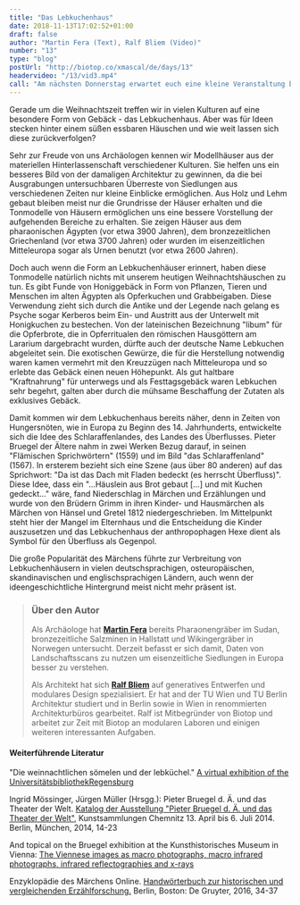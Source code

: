 ```yaml
---
title: "Das Lebkuchenhaus"
date: 2018-11-13T17:02:52+01:00
draft: false
author: "Martin Fera (Text), Ralf Bliem (Video)"
number: "13"
type: "blog"
postUrl: "http://biotop.co/xmascal/de/days/13"
headervideo: "/13/vid3.mp4"
call: "Am nächsten Donnerstag erwartet euch eine kleine Veranstaltung bei uns im Büro. Kommt vorbei und nutzt die Möglichkeit, euch mit uns auszutauschen!"
---
```

Gerade um die Weihnachtszeit treffen wir in vielen Kulturen auf eine besondere Form von Gebäck - das Lebkuchenhaus. Aber was für Ideen stecken hinter einem süßen essbaren Häuschen und wie weit lassen sich diese zurückverfolgen?

Sehr zur Freude von uns Archäologen kennen wir Modellhäuser aus der materiellen Hinterlassenschaft verschiedener Kulturen. Sie helfen uns ein besseres Bild von der damaligen Architektur zu gewinnen, da die bei Ausgrabungen untersuchbaren Überreste von Siedlungen aus verschiedenen Zeiten nur kleine Einblicke ermöglichen. Aus Holz und Lehm gebaut bleiben meist nur die Grundrisse der Häuser erhalten und die Tonmodelle von Häusern ermöglichen uns eine bessere Vorstellung der aufgehenden Bereiche zu erhalten. Sie zeigen Häuser aus dem pharaonischen Ägypten (vor etwa 3900 Jahren), dem bronzezeitlichen Griechenland (vor etwa 3700 Jahren) oder wurden im eisenzeitlichen Mitteleuropa sogar als Urnen benutzt (vor etwa 2600 Jahren).

Doch auch wenn die Form an Lebkuchenhäuser erinnert, haben diese Tonmodelle natürlich nichts mit unserem heutigen Weihnachtshäuschen zu tun. Es gibt Funde von Honiggebäck in Form von Pflanzen, Tieren und Menschen im alten Ägypten als Opferkuchen und Grabbeigaben. Diese Verwendung zieht sich durch die Antike und der Legende nach gelang es Psyche sogar Kerberos beim Ein- und Austritt aus der Unterwelt mit Honigkuchen zu bestechen. Von der lateinischen Bezeichnung "libum" für die Opferbrote, die in Opferritualen den römischen Hausgöttern am Lararium dargebracht wurden, dürfte auch der deutsche Name Lebkuchen abgeleitet sein. Die exotischen Gewürze, die für die Herstellung notwendig waren kamen vermehrt mit den Kreuzzügen nach Mitteleuropa und so erlebte das Gebäck einen neuen Höhepunkt. Als gut haltbare "Kraftnahrung" für unterwegs und als Festtagsgebäck waren Lebkuchen sehr begehrt, galten aber durch die mühsame Beschaffung der Zutaten als exklusives Gebäck.

Damit kommen wir dem Lebkuchenhaus bereits näher, denn in Zeiten von Hungersnöten, wie in Europa zu Beginn des 14. Jahrhunderts, entwickelte sich die Idee des Schlaraffenlandes, des Landes des Überflusses. Pieter Bruegel der Ältere nahm in zwei Werken Bezug darauf, in seinen "Flämischen Sprichwörtern" (1559) und im Bild "das Schlaraffenland" (1567). In ersterem bezieht sich eine Szene (aus über 80 anderen) auf das Sprichwort: "Da ist das Dach mit Fladen bedeckt (es herrscht Überfluss)". Diese Idee, dass ein "...Häuslein aus Brot gebaut [...] und mit Kuchen gedeckt..." wäre, fand Niederschlag in Märchen und Erzählungen und wurde von den Brüdern Grimm in ihren Kinder- und Hausmärchen als Märchen von Hänsel und Gretel 1812 niedergeschrieben. Im Mittelpunkt steht hier der Mangel im Elternhaus und die Entscheidung die Kinder auszusetzen und das Lebkuchenhaus der anthropophagen Hexe dient als Symbol für den Überfluss als Gegenpol.

Die große Popularität des Märchens führte zur Verbreitung von Lebkuchenhäusern in vielen deutschsprachigen, osteuropäischen, skandinavischen und englischsprachigen Ländern, auch wenn der ideengeschichtliche Hintergrund meist nicht mehr präsent ist.

<!--more-->  

> ### Über den Autor
> Als Archäologe hat **[Martin Fera](http://biotop.co/de/person/martin-fera/)** bereits Pharaonengräber im Sudan, bronzezeitliche Salzminen in Hallstatt und Wikingergräber in Norwegen untersucht. Derzeit befasst er sich damit, Daten von Landschaftsscans zu nutzen um eisenzeitliche Siedlungen in Europa besser zu verstehen.
>
> Als Architekt hat sich **[Ralf Bliem](http://biotop.co/en/person/ralf-bliem/)** auf generatives Entwerfen und modulares Design spezialisiert. Er hat and der TU Wien und TU Berlin Architektur studiert und in Berlin sowie in Wien in renommierten Architekturbüros gearbeitet. Ralf ist Mitbegründer von Biotop und arbeitet zur Zeit mit Biotop an modularen Laboren und einigen weiteren interessanten Aufgaben.

#### Weiterführende Literatur

"Die weinnachtlichen sömelen und der lebküchel." [A virtual exhibition of the UniversitätsbibliothekRegensburg](https://www.uni-regensburg.de/bibliothek/katharinenspital/lebkuchen/)

Ingrid Mössinger, Jürgen Müller (Hrsgg.): Pieter Bruegel d. Ä. und das Theater der Welt. [Katalog der Ausstellung "Pieter Bruegel d. Ä. und das Theater der Welt"](http://archiv.ub.uni-heidelberg.de/artdok/5289/1/Mueller_Pieter_Bruegel_d_A_und_das_Theate_der_Welt_2014.pdf), Kunstsammlungen Chemnitz 13. April bis 6. Juli 2014. Berlin, München, 2014, 14-23

And topical on the Bruegel exhibition at the Kunsthistorisches Museum in Vienna:
[The Viennese images as macro photographs, macro infrared photographs, infrared reflectographies and x-rays](http://www.insidebruegel.net/#p/v=udhome&lan=de&a=1011)

Enzyklopädie des Märchens Online. [Handwörterbuch zur historischen und vergleichenden Erzählforschung.](https://www.degruyter.com/view/db/emo) Berlin, Boston: De Gruyter, 2016, 34-37
